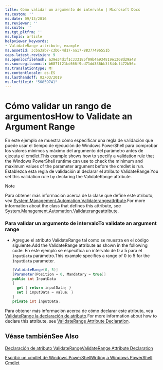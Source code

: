 ```yaml
---
title: Cómo validar un argumento de intervalo | Microsoft Docs
ms.custom: ''
ms.date: 09/13/2016
ms.reviewer: ''
ms.suite: ''
ms.tgt_pltfrm: ''
ms.topic: article
helpviewer_keywords:
- ValidateRange attribute, example
ms.assetid: 3cba3ab7-c3b6-4d17-aa17-88377496551b
caps.latest.revision: 9
ms.openlocfilehash: a39e34d1f1c333185f09b4a934819e1368d29a48
ms.sourcegitcommit: b6871f21bd666f9cd71dd336bb3f844cf472b56c
ms.translationtype: MT
ms.contentlocale: es-ES
ms.lasthandoff: 02/03/2019
ms.locfileid: "56859741"
---
```

# <a name="how-to-validate-an-argument-range"></a><span data-ttu-id="63394-102">Cómo validar un rango de argumentos</span><span class="sxs-lookup"><span data-stu-id="63394-102">How to Validate an Argument Range</span></span>

<span data-ttu-id="63394-103">En este ejemplo se muestra cómo especificar una regla de validación que puede usar el tiempo de ejecución de Windows PowerShell para comprobar los valores mínimos y máximo del argumento del parámetro antes de ejecuta el cmdlet.</span><span class="sxs-lookup"><span data-stu-id="63394-103">This example shows how to specify a validation rule that the Windows PowerShell runtime can use to check the minimum and maximum values of the parameter argument before the cmdlet is run.</span></span> <span data-ttu-id="63394-104">Establezca esta regla de validación al declarar el atributo ValidateRange.</span><span class="sxs-lookup"><span data-stu-id="63394-104">You set this validation rule by declaring the ValidateRange attribute.</span></span>

> [!NOTE]
> <span data-ttu-id="63394-105">Para obtener más información acerca de la clase que define este atributo, vea [System.Management.Automation.Validaterangeattribute](/dotnet/api/System.Management.Automation.ValidateRangeAttribute).</span><span class="sxs-lookup"><span data-stu-id="63394-105">For more information about the class that defines this attribute, see [System.Management.Automation.Validaterangeattribute](/dotnet/api/System.Management.Automation.ValidateRangeAttribute).</span></span>

### <a name="to-validate-an-argument-range"></a><span data-ttu-id="63394-106">Para validar un argumento de intervalo</span><span class="sxs-lookup"><span data-stu-id="63394-106">To validate an argument range</span></span>

- <span data-ttu-id="63394-107">Agregue el atributo ValidateRange tal como se muestra en el código siguiente.</span><span class="sxs-lookup"><span data-stu-id="63394-107">Add the ValidateRange attribute as shown in the following code.</span></span> <span data-ttu-id="63394-108">En este ejemplo se especifica un intervalo de 0 a 5 para el `InputData` parámetro.</span><span class="sxs-lookup"><span data-stu-id="63394-108">This example specifies a range of 0 to 5 for the `InputData` parameter.</span></span>

    ```csharp
    [ValidateRange(0, 5)]
    [Parameter(Position = 0, Mandatory = true)]
    public int InputData
    {
      get { return inputData; }
      set { inputData = value; }
    }
    private int inputData;
    ```

<span data-ttu-id="63394-109">Para obtener más información acerca de cómo declarar este atributo, vea [ValidateRange la declaración de atributo](./validaterange-attribute-declaration.md).</span><span class="sxs-lookup"><span data-stu-id="63394-109">For more information about how to declare this attribute, see [ValidateRange Attribute Declaration](./validaterange-attribute-declaration.md).</span></span>

## <a name="see-also"></a><span data-ttu-id="63394-110">Véase también</span><span class="sxs-lookup"><span data-stu-id="63394-110">See Also</span></span>

[<span data-ttu-id="63394-111">Declaración de atributo ValidateRange</span><span class="sxs-lookup"><span data-stu-id="63394-111">ValidateRange Attribute Declaration</span></span>](./validaterange-attribute-declaration.md)

[<span data-ttu-id="63394-112">Escribir un cmdlet de Windows PowerShell</span><span class="sxs-lookup"><span data-stu-id="63394-112">Writing a Windows PowerShell Cmdlet</span></span>](./writing-a-windows-powershell-cmdlet.md)
